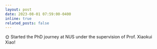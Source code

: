 ```yaml
---
layout: post
date: 2023-08-01 07:59:00-0400
inline: true
related_posts: false
---
```


🌞 Started the PhD journey at NUS under the supervision of Prof. Xiaokui Xiao!